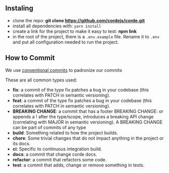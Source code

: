 ## Instaling

- clone the repo: **git clone https://github.com/cordejs/corde.git**
- install all dependencies with: `yarn install`
- create a link for the project to make it easy to test: **npm link**
- in the root of the project, there is a `.env.example` file. Rename it to `.env` and put all configuration needed to run the project.

## How to Commit

We use [conventional commits](https://www.conventionalcommits.org/en/v1.0.0/#summary) to padronize our commits

These are all common types used:

- **fix**: a commit of the type fix patches a bug in your codebase (this correlates with PATCH in semantic versioning).
- **feat**: a commit of the type fix patches a bug in your codebase (this correlates with PATCH in semantic versioning).
- **BREAKING CHANGE**: a commit that has a footer BREAKING CHANGE: or appends a ! after the type/scope, introduces a breaking API change (correlating with MAJOR in semantic versioning). A BREAKING CHANGE can be part of commits of any type
- **build**: Something related to how the project builds.
- **chore**: Some trivial changes that do not impact anything in the project or its docs.
- **ci**: Specific to continuous integration build.
- **docs**: a commit that change corde docs.
- **refactor**: a commit that refactors some code.
- **test**: a commit that adds, change or remove something in tests.
